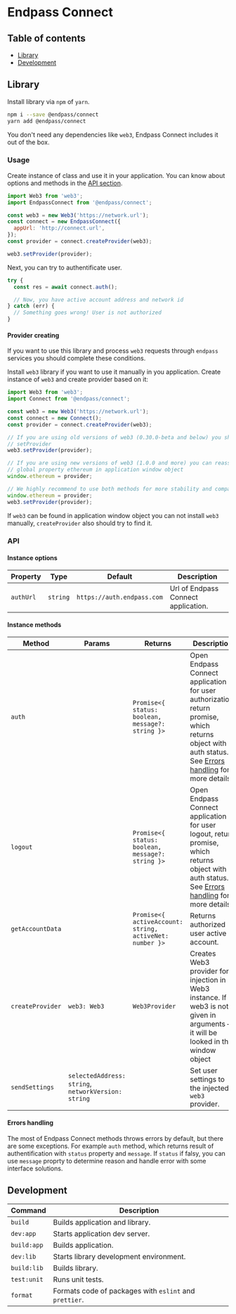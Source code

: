 # Endpass Connect

## Table of contents

- [Library](#library)
- [Development](#development)

## Library

Install library via `npm` of `yarn`.

```bash
npm i --save @endpass/connect
yarn add @endpass/connect
```

You don't need any dependencies like `web3`, Endpass Connect includes it out of
the box.

### Usage

Create instance of class and use it in your application. You can know about
options and methods in the [API section](#api).

```js
import Web3 from 'web3';
import EndpassConnect from '@endpass/connect';

const web3 = new Web3('https://network.url');
const connect = new EndpassConnect({
  appUrl: 'http://connect.url',
});
const provider = connect.createProvider(web3);

web3.setProvider(provider);
```

Next, you can try to authentificate user.

```js
try {
  const res = await connect.auth();

  // Now, you have active account address and network id
} catch (err) {
  // Something goes wrong! User is not authorized
}
```

#### Provider creating

If you want to use this library and process `web3` requests through `endpass` services you should complete these conditions.

Install `web3` library if you want to use it manually in you application. Create instance of `web3` and create provider based on it:

```js
import Web3 from 'web3';
import Connect from '@endpass/connect';

const web3 = new Web3('https://network.url');
const connect = new Connect();
const provider = connect.createProvider(web3);

// If you are using old versions of web3 (0.30.0-beta and below) you should call
// setProvider
web3.setProvider(provider);

// If you are using new versions of web3 (1.0.0 and more) you can reassign
// global property ethereum in application window object
window.ethereum = provider;

// We highly recommend to use both methods for more stability and compatibility
window.ethereum = provider;
web3.setProvider(provider);
```

If `web3` can be found in application window object you can not install `web3`
manually, `createProvider` also should try to find it.

### API

#### Instance options

| Property  | Type     | Default                    | Description                         |
| --------- | -------- | -------------------------- | ----------------------------------- |
| `authUrl` | `string` | `https://auth.endpass.com` | Url of Endpass Connect application. |

#### Instance methods

| Method           | Params                                              | Returns                                                 | Description                                                                                                                                                               |
| ---------------- | --------------------------------------------------- | ------------------------------------------------------- | ------------------------------------------------------------------------------------------------------------------------------------------------------------------------- |
| `auth`           |                                                     | `Promise<{ status: boolean, message?: string }>`        | Open Endpass Connect application for user authorization, return promise, which returns object with auth status. See [Errors handling](#errors-handling) for more details. |
| `logout`         |                                                     | `Promise<{ status: boolean, message?: string }>`        | Open Endpass Connect application for user logout, return promise, which returns object with auth status. See [Errors handling](#errors-handling) for more details.        |
| `getAccountData` |                                                     | `Promise<{ activeAccount: string, activeNet: number }>` | Returns authorized user active account.                                                                                                                                   |
| `createProvider` | `web3: Web3`                                        | `Web3Provider`                                          | Creates Web3 provider for injection in Web3 instance. If web3 is not given in arguments – it will be looked in the window object                                          |
| `sendSettings`   | `selectedAddress: string`, `networkVersion: string` |                                                         | Set user settings to the injected `web3` provider.                                                                                                                        |

#### Errors handling

The most of Endpass Connect methods throws errors by default, but there are some
exceptions. For example `auth` method, which returns result of authentification
with `status` property and `message`. If `status` if falsy, you can use `message`
proprty to determine reason and handle error with some interface solutions.

## Development

| Command     | Description                                            |
| ----------- | ------------------------------------------------------ |
| `build`     | Builds application and library.                        |
| `dev:app`   | Starts application dev server.                         |
| `build:app` | Builds application.                                    |
| `dev:lib`   | Starts library development environment.                |
| `build:lib` | Builds library.                                        |
| `test:unit` | Runs unit tests.                                       |
| `format`    | Formats code of packages with `eslint` and `prettier`. |
